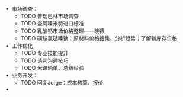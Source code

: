 - 市场调查：
	- TODO 普瑞巴林市场调查
	- TODO 查阿嗪米特进口标准
	- TODO 乳酸钙市场价格整理——晓薇
	- TODO 磺胺氯哒嗪钠：原材料价格搜集、分析趋势；了解新库存价格
- 工作优化
	- TODO 专业技能提升
	- TODO 谈判沟通技巧
	- TODO 米课晒单、总结经验
- 业务开发：
	- TODO 回复Jorge：成本核算、报价
-